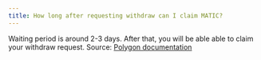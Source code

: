 ```yaml
---
title: How long after requesting withdraw can I claim MATIC?
---
```




Waiting period is around 2-3 days. After that, you will be able able to claim your withdraw request.
Source: [Polygon documentation](https://docs.polygon.technology/docs/validate/delegator-faq/#what-is-the-unbonding-period)